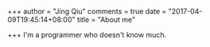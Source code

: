 +++
author = "Jing Qiu"
comments = true
date = "2017-04-09T19:45:14+08:00"
title = "About me"

+++
I'm a programmer who doesn't know much.
